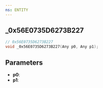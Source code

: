 ```yaml
---
ns: ENTITY
---
```

## _0x56E0735D6273B227

```c
// 0x56E0735D6273B227
void _0x56E0735D6273B227(Any p0, Any p1);
```

## Parameters
* **p0**:
* **p1**:
